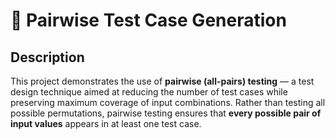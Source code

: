 # 🧪 Pairwise Test Case Generation

## Description

This project demonstrates the use of **pairwise (all-pairs) testing** — a test design technique aimed at reducing the number of test cases while preserving maximum coverage of input combinations. Rather than testing all possible permutations, pairwise testing ensures that **every possible pair of input values** appears in at least one test case.